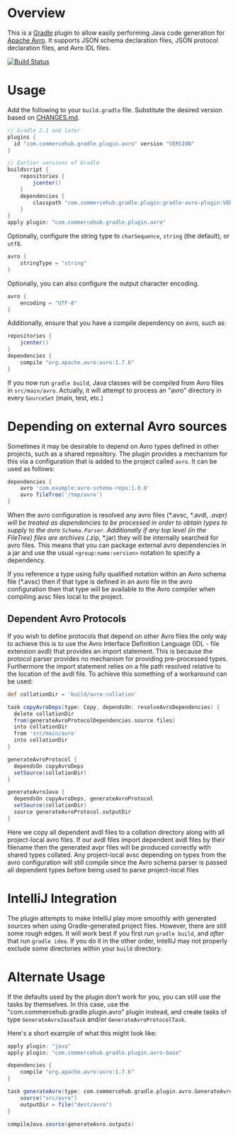 # Overview

This is a [Gradle](http://www.gradle.org/) plugin to allow easily performing Java code generation for [Apache Avro](http://avro.apache.org/).  It supports JSON schema declaration files, JSON protocol declaration files, and Avro IDL files.

[![Build Status](https://travis-ci.org/commercehub-oss/gradle-avro-plugin.svg?branch=master)](https://travis-ci.org/commercehub-oss/gradle-avro-plugin)

# Usage

Add the following to your `build.gradle` file.  Substitute the desired version based on [CHANGES.md](https://github.com/commercehub-oss/gradle-avro-plugin/blob/master/CHANGES.md).

```groovy
// Gradle 2.1 and later
plugins {
  id "com.commercehub.gradle.plugin.avro" version "VERSION"
}

// Earlier versions of Gradle
buildscript {
    repositories {
        jcenter()
    }
    dependencies {
        classpath "com.commercehub.gradle.plugin:gradle-avro-plugin:VERSION"
    }
}
apply plugin: "com.commercehub.gradle.plugin.avro"
```

Optionally, configure the string type to `charSequence`, `string` (the default), or `utf8`.

```groovy
avro {
    stringType = "string"
}
```

Optionally, you can also configure the output character encoding.

```groovy
avro {
    encoding = "UTF-8"
}
```

Additionally, ensure that you have a compile dependency on avro, such as:

```groovy
repositories {
    jcenter()
}
dependencies {
    compile "org.apache.avro:avro:1.7.6"
}
```

If you now run `gradle build`, Java classes will be compiled from Avro files in `src/main/avro`.  Actually, it will attempt to process an "avro" directory in every `SourceSet` (main, test, etc.)

# Depending on external Avro sources
Sometimes it may be desirable to depend on Avro types defined in other projects, such as a shared repository. The plugin provides a mechanism for this via a configuration that is added to the project called `avro`. It can be used as follows:

```groovy
dependencies {
    avro 'com.example:avro-schema-repo:1.0.0'
    avro fileTree('/tmp/avro')
}
```

When the avro configuration is resolved any avro files (*.avsc, *.avdl, *.avpr) will be treated as dependencies to be
processed in order to obtain types to supply to the avro `Schema.Parser`. Additionally if any top level (in the FileTree)
files are archives (*.zip, *.jar) they will be internally searched for avro files. This means that you can package
external avro dependencies in a jar and use the usual `<group:name:version>` notation to specify a dependency.

If you reference a type using fully qualified notation within an Avro schema file (*.avsc) then if that type is defined 
in an avro file in the avro configuration then that type will be available to the Avro compiler when compiling avsc files
local to the project.

## Dependent Avro Protocols
If you wish to define protocols that depend on other Avro files the only way to achieve this is to use the Avro
Interface Definition Language (IDL - file extension avdl)  that provides an import statement. This is because the protocol parser provides
no mechanism for providing pre-processed types. Furthermore the import statement relies on a file path resolved
relative to the location of the avdl file. To achieve this something of a workaround can be used:

```groovy
def collationDir = 'build/avro-collation'

task copyAvroDeps(type: Copy, dependsOn: resolveAvroDependencies) {
  delete collationDir
  from(generateAvroProtocolDependencies.source.files)
  into collationDir
  from 'src/main/avro'
  into collationDir
}

generateAvroProtocol {
  dependsOn copyAvroDeps
  setSource(collationDir)
}

generateAvroJava {
  dependsOn copyAvroDeps, generateAvroProtocol
  setSource(collationDir)
  source generateAvroProtocol.outputDir
}
```

Here we copy all dependent avdl files to a collation directory along with all project-local avro files. If our avdl
files import dependent avdl files by their filename then the generated avpr files will be produced correctly with shared
types collated. Any project-local avsc depending on types from the avro configuration will still compile since the 
Avro schema parser is passed all dependent types before being used to parse project-local files

# IntelliJ Integration

The plugin attempts to make IntelliJ play more smoothly with generated sources when using Gradle-generated project files.  However, there are still some rough edges.  It will work best if you first run `gradle build`, and _after_ that run `gradle idea`.  If you do it in the other order, IntelliJ may not properly exclude some directories within your `build` directory.

# Alternate Usage

If the defaults used by the plugin don't work for you, you can still use the tasks by themselves.  In this case, use the "com.commercehub.gradle.plugin.avro" plugin instead, and create tasks of type `GenerateAvroJavaTask` and/or `GenerateAvroProtocolTask`.

Here's a short example of what this might look like:

```groovy
apply plugin: "java"
apply plugin: "com.commercehub.gradle.plugin.avro-base"

dependencies {
    compile "org.apache.avro:avro:1.7.6"
}

task generateAvro(type: com.commercehub.gradle.plugin.avro.GenerateAvroJavaTask) {
    source("src/avro")
    outputDir = file("dest/avro")
}

compileJava.source(generateAvro.outputs)
```

